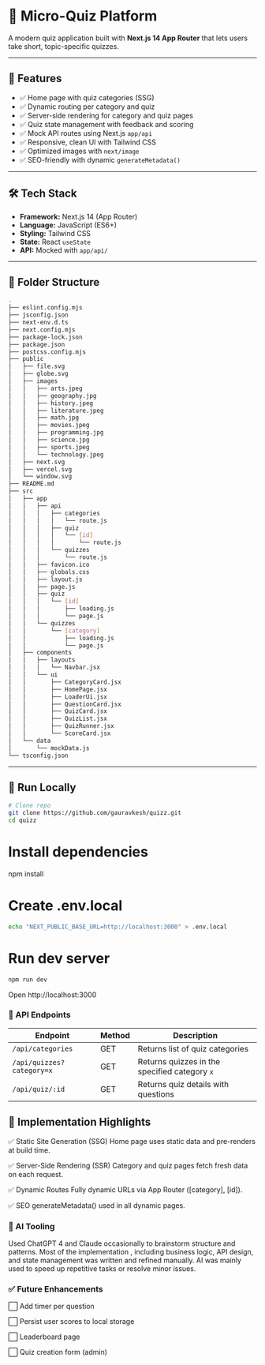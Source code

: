 # 🧠 Micro-Quiz Platform

A modern quiz application built with **Next.js 14 App Router** that lets users take short, topic-specific quizzes.


---

## 📸 Features

- ✅ Home page with quiz categories (SSG)
- ✅ Dynamic routing per category and quiz
- ✅ Server-side rendering for category and quiz pages
- ✅ Quiz state management with feedback and scoring
- ✅ Mock API routes using Next.js `app/api`
- ✅ Responsive, clean UI with Tailwind CSS
- ✅ Optimized images with `next/image`
- ✅ SEO-friendly with dynamic `generateMetadata()`

---

## 🛠️ Tech Stack

- **Framework:** Next.js 14 (App Router)
- **Language:** JavaScript (ES6+)
- **Styling:** Tailwind CSS
- **State:** React `useState`
- **API:** Mocked with `app/api/`

---

## 📂 Folder Structure

```bash
.
├── eslint.config.mjs
├── jsconfig.json
├── next-env.d.ts
├── next.config.mjs
├── package-lock.json
├── package.json
├── postcss.config.mjs
├── public
│   ├── file.svg
│   ├── globe.svg
│   ├── images
│   │   ├── arts.jpeg
│   │   ├── geography.jpg
│   │   ├── history.jpeg
│   │   ├── literature.jpeg
│   │   ├── math.jpg
│   │   ├── movies.jpeg
│   │   ├── programming.jpg
│   │   ├── science.jpg
│   │   ├── sports.jpeg
│   │   └── technology.jpeg
│   ├── next.svg
│   ├── vercel.svg
│   └── window.svg
├── README.md
├── src
│   ├── app
│   │   ├── api
│   │   │   ├── categories
│   │   │   │   └── route.js
│   │   │   ├── quiz
│   │   │   │   └── [id]
│   │   │   │       └── route.js
│   │   │   └── quizzes
│   │   │       └── route.js
│   │   ├── favicon.ico
│   │   ├── globals.css
│   │   ├── layout.js
│   │   ├── page.js
│   │   ├── quiz
│   │   │   └── [id]
│   │   │       ├── loading.js
│   │   │       └── page.js
│   │   └── quizzes
│   │       └── [category]
│   │           ├── loading.js
│   │           └── page.js
│   ├── components
│   │   ├── layouts
│   │   │   └── Navbar.jsx
│   │   └── ui
│   │       ├── CategoryCard.jsx
│   │       ├── HomePage.jsx
│   │       ├── LoaderUi.jsx
│   │       ├── QuestionCard.jsx
│   │       ├── QuizCard.jsx
│   │       ├── QuizList.jsx
│   │       ├── QuizRunner.jsx
│   │       └── ScoreCard.jsx
│   └── data
│       └── mockData.js
└── tsconfig.json

```



---

## 🧪 Run Locally

```bash
# Clone repo
git clone https://github.com/gauravkesh/quizz.git
cd quizz

```
# Install dependencies
npm install

# Create .env.local
```bash
echo "NEXT_PUBLIC_BASE_URL=http://localhost:3000" > .env.local
```

# Run dev server
```bash
npm run dev
```
Open http://localhost:3000


### 📘 API Endpoints

| Endpoint               | Method | Description                            |
|------------------------|--------|----------------------------------------|
| `/api/categories`      | GET    | Returns list of quiz categories        |
| `/api/quizzes?category=x` | GET | Returns quizzes in the specified category `x` |
| `/api/quiz/:id`        | GET    | Returns quiz details with questions    |


## 🧠 Implementation Highlights
✅ Static Site Generation (SSG)
Home page uses static data and pre-renders at build time.

✅ Server-Side Rendering (SSR)
Category and quiz pages fetch fresh data on each request.

✅ Dynamic Routes
Fully dynamic URLs via App Router ([category], [id]).

✅ SEO
generateMetadata() used in all dynamic pages.

### 🤖 AI Tooling
Used ChatGPT 4 and Claude occasionally to brainstorm structure and patterns. Most of the implementation , including business logic, API design, and state management  was written and refined manually. AI was mainly used to speed up repetitive tasks or resolve minor issues.

### ✅ Future Enhancements
⬜ Add timer per question

⬜ Persist user scores to local storage

⬜ Leaderboard page

⬜ Quiz creation form (admin)

